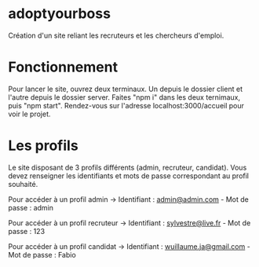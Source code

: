 # adoptyourboss

Création d'un site reliant les recruteurs et les chercheurs d'emploi.

# Fonctionnement

Pour lancer le site, ouvrez deux terminaux. Un depuis le dossier client et l'autre depuis le dossier server.
Faites "npm i" dans les deux ternimaux, puis "npm start".
Rendez-vous sur l'adresse localhost:3000/accueil pour voir le projet.

# Les profils

Le site disposant de 3 profils différents (admin, recruteur, candidat). Vous devez renseigner les identifiants et mots de passe correspondant au profil souhaité.

Pour accéder à un profil admin -> Identifiant : admin@admin.com - Mot de passe : admin

Pour accéder à un profil recruteur -> Identifiant : sylvestre@live.fr - Mot de passe : 123

Pour accéder à un profil candidat -> Identifiant : wuillaume.ja@gmail.com - Mot de passe : Fabio